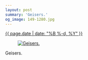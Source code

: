 ```yaml
---
layout: post
summary: 'Geisers.'
og_image: 149-1280.jpg
---
```


<div class="post">
 <time>
  <a href="/149">
   {{ page.date | date: "%B %-d, %Y" }}
  </a>
 </time>
 <a href="/149">
  <figure data-taken="11/7/2013">
   <img alt="Geisers." sizes="(min-width: 700px) 50vw, calc(100vw - 2rem)" src="{{ site.assets_url }}/149-640.jpg" srcset="{{ site.assets_url }}/149-1280.jpg 1280w, {{ site.assets_url }}/149-960.jpg 960w, {{ site.assets_url }}/149-640.jpg 640w, {{ site.assets_url }}/149-320.jpg 320w"/>
  </figure>
 </a>
 <span>
  Geisers.
 </span>
</div>
